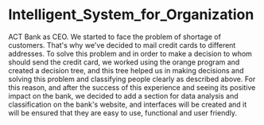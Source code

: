 # Intelligent_System_for_Organization
ACT Bank as CEO. We started to face the problem of shortage of customers. That's why we've decided to mail credit cards to different addresses. To solve this problem and in order to make a decision to whom should send the credit card, we worked using the orange program and created a decision tree, and this tree helped us in making decisions and solving this problem and classifying people clearly as described above. For this reason, and after the success of this experience and seeing its positive impact on the bank, we decided to add a section for data analysis and classification on the bank's website, and interfaces will be created and it will be ensured that they are easy to use, functional and user friendly.
